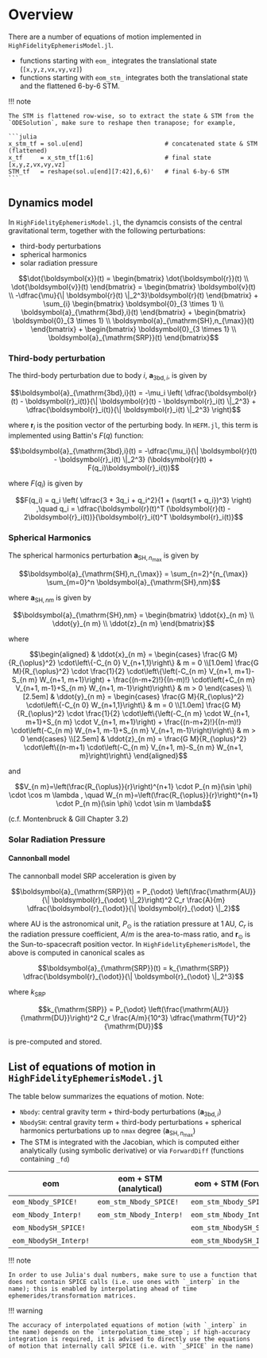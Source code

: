 # Overview

There are a number of equations of motion implemented in `HighFidelityEphemerisModel.jl`.

- functions starting with `eom_` integrates the translational state (`[x,y,z,vx,vy,vz]`)
- functions starting with `eom_stm_` integrates both the translational state and the flattened 6-by-6 STM.

!!! note

    The STM is flattened row-wise, so to extract the state & STM from the `ODESolution`, make sure to reshape then tranapose; for example,

    ```julia
    x_stm_tf = sol.u[end]                       # concatenated state & STM (flattened)
    x_tf     = x_stm_tf[1:6]                    # final state [x,y,z,vx,vy,vz]
    STM_tf   = reshape(sol.u[end][7:42],6,6)'   # final 6-by-6 STM
    ```

## Dynamics model

In `HighFidelityEphemerisModel.jl`, the dynamcis consists of the central gravitational term, together with the following perturbations:

- third-body perturbations
- spherical harmonics
- solar radiation pressure

```math
\dot{\boldsymbol{x}}(t) = 
\begin{bmatrix}
    \dot{\boldsymbol{r}}(t) \\ \dot{\boldsymbol{v}}(t)
\end{bmatrix} = 
\begin{bmatrix}
    \boldsymbol{v}(t)
    \\ -\dfrac{\mu}{\| \boldsymbol{r}(t) \|_2^3}\boldsymbol{r}(t)
\end{bmatrix}
+
\sum_{i} 
\begin{bmatrix}
    \boldsymbol{0}_{3 \times 1} 
    \\ \boldsymbol{a}_{\mathrm{3bd},i}(t)
\end{bmatrix}
+ 
\begin{bmatrix}
    \boldsymbol{0}_{3 \times 1}
    \\ \boldsymbol{a}_{\mathrm{SH},n_{\max}}(t)
\end{bmatrix}
+ 
\begin{bmatrix}
    \boldsymbol{0}_{3 \times 1}
    \\ \boldsymbol{a}_{\mathrm{SRP}}(t)
\end{bmatrix}
```

### Third-body perturbation

The third-body perturbation due to body $i$, $\boldsymbol{a}_{\mathrm{3bd},i}$, is given by

```math
\boldsymbol{a}_{\mathrm{3bd},i}(t)
= -\mu_i \left(
    \dfrac{\boldsymbol{r}(t) - \boldsymbol{r}_i(t)}{\| \boldsymbol{r}(t) - \boldsymbol{r}_i(t) \|_2^3}
    +
    \dfrac{\boldsymbol{r}_i(t)}{\| \boldsymbol{r}_i(t) \|_2^3}
\right)
```

where $\boldsymbol{r}_i$ is the position vector of the perturbing body.
In `HEFM.jl`, this term is implemented using Battin's $F(q)$ function:

```math
\boldsymbol{a}_{\mathrm{3bd},i}(t) =
-\dfrac{\mu_i}{\| \boldsymbol{r}(t) - \boldsymbol{r}_i(t) \|_2^3} (\boldsymbol{r}(t) + F(q_i)\boldsymbol{r}_i(t))
```

where $F(q_i)$ is given by

```math
F(q_i) = q_i \left( \dfrac{3 + 3q_i + q_i^2}{1 + (\sqrt{1 + q_i})^3} \right)
,\quad
q_i = \dfrac{\boldsymbol{r}(t)^T (\boldsymbol{r}(t) - 2\boldsymbol{r}_i(t))}{\boldsymbol{r}_i(t)^T \boldsymbol{r}_i(t)}
```

### Spherical Harmonics

The spherical harmonics perturbation $\boldsymbol{a}_{\mathrm{SH},n_{\max}}$ is given by

```math
\boldsymbol{a}_{\mathrm{SH},n_{\max}} = 
\sum_{n=2}^{n_{\max}} \sum_{m=0}^n \boldsymbol{a}_{\mathrm{SH},nm}
```

where $\boldsymbol{a}_{\mathrm{SH},nm}$ is given by

```math
\boldsymbol{a}_{\mathrm{SH},nm} = 
\begin{bmatrix}
    \ddot{x}_{n m} \\ \ddot{y}_{n m} \\ \ddot{z}_{n m}
\end{bmatrix}
```

where

```math
\begin{aligned}
& \ddot{x}_{n m} =
\begin{cases}
    \frac{G M}{R_{\oplus}^2} \cdot\left\{-C_{n 0} V_{n+1,1}\right\} & m = 0 \\[1.0em]
    \frac{G M}{R_{\oplus}^2} \cdot \frac{1}{2} \cdot\left\{\left(-C_{n m} V_{n+1, m+1}-S_{n m} W_{n+1, m+1}\right) + \frac{(n-m+2)!}{(n-m)!} \cdot\left(+C_{n m} V_{n+1, m-1}+S_{n m} W_{n+1, m-1}\right)\right\} & m > 0
\end{cases}
\\[2.5em]
& \ddot{y}_{n m} = 
\begin{cases}
    \frac{G M}{R_{\oplus}^2} \cdot\left\{-C_{n 0} W_{n+1,1}\right\} & m = 0 \\[1.0em]
    \frac{G M}{R_{\oplus}^2} \cdot \frac{1}{2} \cdot\left\{\left(-C_{n m} \cdot W_{n+1, m+1}+S_{n m} \cdot V_{n+1, m+1}\right) + \frac{(n-m+2)!}{(n-m)!} \cdot\left(-C_{n m} W_{n+1, m-1}+S_{n m} V_{n+1, m-1}\right)\right\} & m > 0
\end{cases}
\\[2.5em]
& \ddot{z}_{n m} = \frac{G M}{R_{\oplus}^2} \cdot\left\{(n-m+1) \cdot\left(-C_{n m} V_{n+1, m}-S_{n m} W_{n+1, m}\right)\right\}
\end{aligned}
```

and 

```math
V_{n m}=\left(\frac{R_{\oplus}}{r}\right)^{n+1} \cdot P_{n m}(\sin \phi) \cdot \cos m \lambda ,
\quad
W_{n m}=\left(\frac{R_{\oplus}}{r}\right)^{n+1} \cdot P_{n m}(\sin \phi) \cdot \sin m \lambda
```

(c.f. Montenbruck & Gill Chapter 3.2)


### Solar Radiation Pressure 

#### Cannonball model

The cannonball model SRP acceleration is given by

```math
\boldsymbol{a}_{\mathrm{SRP}}(t) = 
P_{\odot} \left(\frac{\mathrm{AU}}{\| \boldsymbol{r}_{\odot} \|_2}\right)^2 C_r \frac{A}{m} \dfrac{\boldsymbol{r}_{\odot}}{\| \boldsymbol{r}_{\odot} \|_2}
```

where $\mathrm{AU}$ is the astronomical unit, $P_{\odot}$ is the ratiation pressure at $1\,\mathrm{AU}$, $C_r$ is the radiation pressure coefficient, $A/m$ is the area-to-mass ratio, and $\boldsymbol{r}_{\odot}$ is the Sun-to-spacecraft position vector.
In `HighFidelityEphemerisModel`, the above is computed in canonical scales as

```math
\boldsymbol{a}_{\mathrm{SRP}}(t) = k_{\mathrm{SRP}} \dfrac{\boldsymbol{r}_{\odot}}{\| \boldsymbol{r}_{\odot} \|_2^3}
```

where $k_{\mathrm{SRP}}$

```math
k_{\mathrm{SRP}} = 
P_{\odot} \left(\frac{\mathrm{AU}}{\mathrm{DU}}\right)^2 C_r \frac{A/m}{10^3}  \dfrac{\mathrm{TU}^2}{\mathrm{DU}}
```

is pre-computed and stored.


## List of equations of motion in `HighFidelityEphemerisModel.jl`

The table below summarizes the equations of motion. Note: 

- `Nbody`: central gravity term + third-body perturbations ($\boldsymbol{a}_{\mathrm{3bd},i}$)
- `NbodySH`: central gravity term + third-body perturbations + spherical harmonics perturbations up to `nmax` degree ($\boldsymbol{a}_{\mathrm{SH},n_{\max}}$)
- The STM is integrated with the Jacobian, which is computed either analytically (using symbolic derivative) or via `ForwardDiff` (functions containing `_fd`)

| eom                   | eom + STM (analytical)  | eom + STM (ForwardDiff)      | `EnsembleThreads` compatibility |
|-----------------------|-------------------------|------------------------------|---------------------------------|
| `eom_Nbody_SPICE!`    | `eom_stm_Nbody_SPICE!`  | `eom_stm_Nbody_SPICE_fd!`    | no                              |
| `eom_Nbody_Interp!`   | `eom_stm_Nbody_Interp!` | `eom_stm_Nbody_Interp_fd!`   | yes                             |
| `eom_NbodySH_SPICE!`  |                         | `eom_stm_NbodySH_SPICE_fd!`  | no                              |
| `eom_NbodySH_Interp!` |                         | `eom_stm_NbodySH_Interp_fd!` | yes                             |


!!! note

    In order to use Julia's dual numbers, make sure to use a function that does not contain SPICE calls (i.e. use ones with `_interp` in the name); this is enabled by interpolating ahead of time ephemerides/transformation matrices.

!!! warning

    The accuracy of interpolated equations of motion (with `_interp` in the name) depends on the `interpolation_time_step`; if high-accuracy integration is required, it is advised to directly use the equations of motion that internally call SPICE (i.e. with `_SPICE` in the name)


